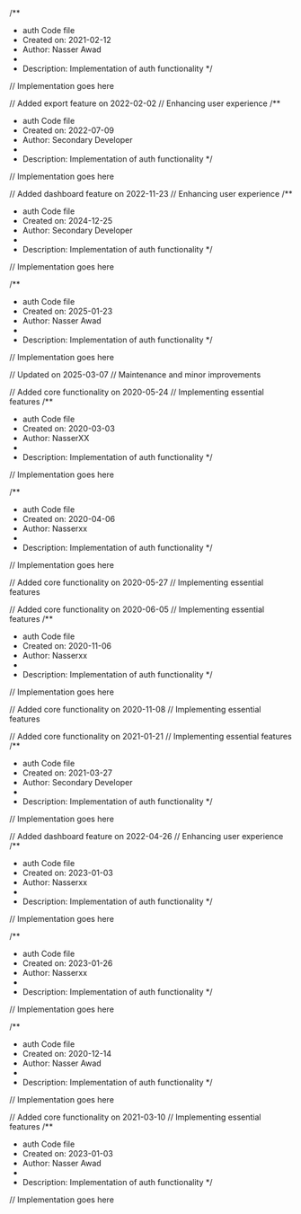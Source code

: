 /**
 * auth Code file
 * Created on: 2021-02-12
 * Author: Nasser Awad
 *
 * Description: Implementation of auth functionality
 */
 
// Implementation goes here


// Added export feature on 2022-02-02
// Enhancing user experience
/**
 * auth Code file
 * Created on: 2022-07-09
 * Author: Secondary Developer
 *
 * Description: Implementation of auth functionality
 */
 
// Implementation goes here


// Added dashboard feature on 2022-11-23
// Enhancing user experience
/**
 * auth Code file
 * Created on: 2024-12-25
 * Author: Secondary Developer
 *
 * Description: Implementation of auth functionality
 */
 
// Implementation goes here

/**
 * auth Code file
 * Created on: 2025-01-23
 * Author: Nasser Awad
 *
 * Description: Implementation of auth functionality
 */
 
// Implementation goes here


// Updated on 2025-03-07
// Maintenance and minor improvements

// Added core functionality on 2020-05-24
// Implementing essential features
/**
 * auth Code file
 * Created on: 2020-03-03
 * Author: NasserXX
 *
 * Description: Implementation of auth functionality
 */
 
// Implementation goes here

/**
 * auth Code file
 * Created on: 2020-04-06
 * Author: Nasserxx
 *
 * Description: Implementation of auth functionality
 */
 
// Implementation goes here


// Added core functionality on 2020-05-27
// Implementing essential features

// Added core functionality on 2020-06-05
// Implementing essential features
/**
 * auth Code file
 * Created on: 2020-11-06
 * Author: Nasserxx
 *
 * Description: Implementation of auth functionality
 */
 
// Implementation goes here


// Added core functionality on 2020-11-08
// Implementing essential features

// Added core functionality on 2021-01-21
// Implementing essential features
/**
 * auth Code file
 * Created on: 2021-03-27
 * Author: Secondary Developer
 *
 * Description: Implementation of auth functionality
 */
 
// Implementation goes here


// Added dashboard feature on 2022-04-26
// Enhancing user experience
/**
 * auth Code file
 * Created on: 2023-01-03
 * Author: Nasserxx
 *
 * Description: Implementation of auth functionality
 */
 
// Implementation goes here

/**
 * auth Code file
 * Created on: 2023-01-26
 * Author: Nasserxx
 *
 * Description: Implementation of auth functionality
 */
 
// Implementation goes here

/**
 * auth Code file
 * Created on: 2020-12-14
 * Author: Nasser Awad
 *
 * Description: Implementation of auth functionality
 */
 
// Implementation goes here


// Added core functionality on 2021-03-10
// Implementing essential features
/**
 * auth Code file
 * Created on: 2023-01-03
 * Author: Nasser Awad
 *
 * Description: Implementation of auth functionality
 */
 
// Implementation goes here

